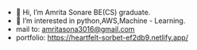 - 👋 Hi, I’m Amrita Sonare BE(CS) graduate.
- 👀 I’m interested in python,AWS,Machine - Learning.
- mail to: amritasona3016@gmail.com
- portfolio: https://heartfelt-sorbet-ef2db9.netlify.app/
